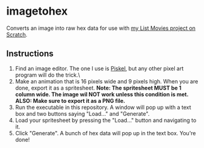 # imagetohex
Converts an image into raw hex data for use with [my List Movies project on Scratch](https://scratch.mit.edu/projects/168707761/#player).
## Instructions
1. Find an image editor. The one I use is [Piskel](www.piskelapp.com), but any other pixel art program will do the trick.\
2. Make an animation that is 16 pixels wide and 9 pixels high. When you are done, export it as a spritesheet. **Note: The spritesheet MUST be 1 column wide. The image wil NOT work unless this condition is met. ALSO: Make sure to export it as a PNG file.**
3. Run the executable in this repository. A window will pop up with a text box and two buttons saying "Load..." and "Generate".
4. Load your spritesheet by pressing the "Load..." button and navigating to it.
5. Click "Generate". A bunch of hex data will pop up in the text box. You're done!
